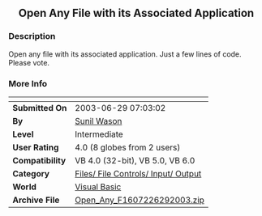 ﻿<div align="center">

## Open Any File with its Associated Application


</div>

### Description

Open any file with its associated application. Just a few lines of code. Please vote.
 
### More Info
 


<span>             |<span>
---                |---
**Submitted On**   |2003-06-29 07:03:02
**By**             |[Sunil Wason](https://github.com/Planet-Source-Code/PSCIndex/blob/master/ByAuthor/sunil-wason.md)
**Level**          |Intermediate
**User Rating**    |4.0 (8 globes from 2 users)
**Compatibility**  |VB 4\.0 \(32\-bit\), VB 5\.0, VB 6\.0
**Category**       |[Files/ File Controls/ Input/ Output](https://github.com/Planet-Source-Code/PSCIndex/blob/master/ByCategory/files-file-controls-input-output__1-3.md)
**World**          |[Visual Basic](https://github.com/Planet-Source-Code/PSCIndex/blob/master/ByWorld/visual-basic.md)
**Archive File**   |[Open\_Any\_F1607226292003\.zip](https://github.com/Planet-Source-Code/sunil-wason-open-any-file-with-its-associated-application__1-46501/archive/master.zip)








